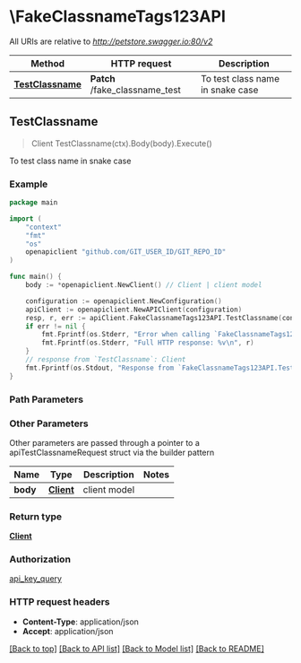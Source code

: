 # \FakeClassnameTags123API

All URIs are relative to *http://petstore.swagger.io:80/v2*

Method | HTTP request | Description
------------- | ------------- | -------------
[**TestClassname**](FakeClassnameTags123API.md#TestClassname) | **Patch** /fake_classname_test | To test class name in snake case



## TestClassname

> Client TestClassname(ctx).Body(body).Execute()

To test class name in snake case



### Example

```go
package main

import (
    "context"
    "fmt"
    "os"
    openapiclient "github.com/GIT_USER_ID/GIT_REPO_ID"
)

func main() {
    body := *openapiclient.NewClient() // Client | client model

    configuration := openapiclient.NewConfiguration()
    apiClient := openapiclient.NewAPIClient(configuration)
    resp, r, err := apiClient.FakeClassnameTags123API.TestClassname(context.Background()).Body(body).Execute()
    if err != nil {
        fmt.Fprintf(os.Stderr, "Error when calling `FakeClassnameTags123API.TestClassname``: %v\n", err)
        fmt.Fprintf(os.Stderr, "Full HTTP response: %v\n", r)
    }
    // response from `TestClassname`: Client
    fmt.Fprintf(os.Stdout, "Response from `FakeClassnameTags123API.TestClassname`: %v\n", resp)
}
```

### Path Parameters



### Other Parameters

Other parameters are passed through a pointer to a apiTestClassnameRequest struct via the builder pattern


Name | Type | Description  | Notes
------------- | ------------- | ------------- | -------------
 **body** | [**Client**](Client.md) | client model | 

### Return type

[**Client**](Client.md)

### Authorization

[api_key_query](../README.md#api_key_query)

### HTTP request headers

- **Content-Type**: application/json
- **Accept**: application/json

[[Back to top]](#) [[Back to API list]](../README.md#documentation-for-api-endpoints)
[[Back to Model list]](../README.md#documentation-for-models)
[[Back to README]](../README.md)

